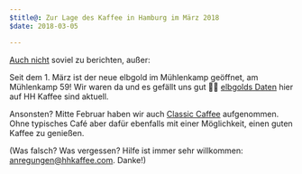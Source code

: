 ```yaml
---
$title@: Zur Lage des Kaffee in Hamburg im März 2018
$date: 2018-03-05 

---
```

[Auch nicht]([url('/content/posts/20180212.md')]) soviel zu berichten, außer:

Seit dem 1. März ist der neue elbgold im Mühlenkamp geöffnet, am Mühlenkamp 59! Wir waren da und es gefällt uns gut 🙋‍♂️ [elbgolds Daten]([url('/content/roasters/elbgold.md')]) hier auf HH Kaffee sind aktuell.

Ansonsten? Mitte Februar haben wir auch [Classic Caffee]([url('/content/roasters/classic-caffee.md')]) aufgenommen. Ohne typisches Café aber dafür ebenfalls mit einer Möglichkeit, einen guten Kaffee zu genießen.

(Was falsch? Was vergessen? Hilfe ist immer sehr willkommen: [anregungen@hhkaffee.com](mailto:anregungen@hhkaffee.com). Danke!)